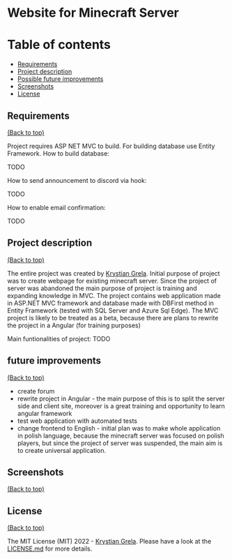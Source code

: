 # Website for Minecraft Server

# Table of contents


- [Requirements](#requirements)
- [Project description](#project-description)
- [Possible future improvements](#possible-future-improvements)
- [Screenshots](#screenshots)
- [License](#license)


## Requirements

[(Back to top)](#table-of-contents)

Project requires ASP NET MVC to build. For building database use Entity Framework.
How to build database:

TODO

How to send announcement to discord via hook:

TODO

How to enable email confirmation:

TODO


## Project description

[(Back to top)](#table-of-contents)


The entire project was created by [Krystian Grela](https://github.com/GreysonKrystian/). Initial purpose of project was to create webpage for existing 
minecraft server. Since the project of server was abandoned the main purpose of project is training and expanding knowledge in MVC. The project
contains web application made in ASP.NET MVC framework and database made with DBFirst method in Entity Framework (tested with SQL Server and Azure Sql Edge).
The MVC project is likely to be treated as a beta, because there are plans to rewrite the project in a Angular (for training purposes)

Main funtionalities of project: TODO 

        
## future improvements
  
[(Back to top)](#table-of-contents)

- create forum 
- rewrite project in Angular - the main purpose of this is to split the server side and client site, moreover is a great training and opportunity to learn 
angular framework
- test web application with automated tests
- change frontend to English - initial plan was to make whole application in polish language, because the minecraft server was focused on polish players, but 
since the project of server was suspended, the main aim is to create universal application.

## Screenshots

[(Back to top)](#table-of-contents)


## License

[(Back to top)](#table-of-contents)


The MIT License (MIT) 2022 - [Krystian Grela](https://github.com/GreysonKrystian/). Please have a look at the [LICENSE.md](LICENSE.md) for more details.




